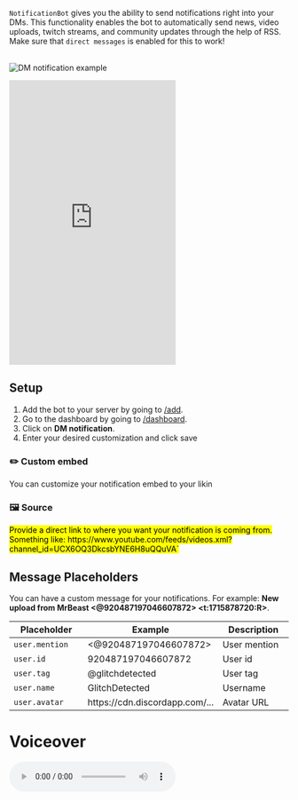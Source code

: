 `NotificationBot` gives you the ability to send notifications right into your DMs. This functionality enables the bot to automatically send news, video uploads, twitch streams, and community updates through the help of RSS. Make sure that `direct messages` is enabled for this to work!
<br />
<br />

![DM notification example](//notificationbot.png?fullwidth=true)

<iframe src="https://www.youtube.com/embed/dQw4w9WgXcQ" height="513" frameborder="0" allow="autoplay">
</iframe>

## Setup
1. Add the bot to your server by going to [/add](/add).
2. Go to the dashboard by going to [/dashboard](/dashboard).
3. Click on **DM notification**.
4. Enter your desired customization and click save

### ✏️ Custom embed
You can customize your notification embed to your likin

### 🖼️ Source
<mark>
    Provide a direct link to where you want your notification is coming from. Something like: https://www.youtube.com/feeds/videos.xml?channel_id=UCX6OQ3DkcsbYNE6H8uQQuVA`
</mark>
<br />

## Message Placeholders
You can have a custom message for your notifications. For example: **New upload from MrBeast <@920487197046607872> <td><t:1715878720:R></td>**.

<table>
    <thead>
        <tr>
            <th width="181">Placeholder</th>
            <th>Example</th>
            <th width="181">Description</th>
        </tr>
    </thead>
    <tbody>
        <tr>
            <td><code>user.mention</code></td>
            <td><@920487197046607872></td>
            <td>User mention</td>
        </tr>
        <tr>
            <td><code>user.id</code></td>
            <td>920487197046607872</td>
            <td>User id</td>
        </tr>
        <tr>
            <td><code>user.tag</code></td>
            <td>@glitchdetected</td>
            <td>User tag</td>
        </tr>
        <tr>
            <td><code>user.name</code></td>
            <td>GlitchDetected</td>
            <td>Username</td>
        </tr>
        <tr>
            <td><code>user.avatar</code></td>
            <td>https://cdn.discordapp.com/...</td>
            <td>Avatar URL</td>
        </tr>
    </tbody>
</table>

# Voiceover
<audio controls src="/en_us_001.mp3">